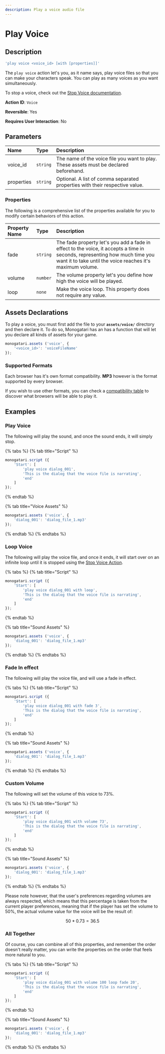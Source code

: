 ```yaml
---
description: Play a voice audio file
---
```


# Play Voice

## Description

```javascript
'play voice <voice_id> [with [properties]]'
```

The `play voice` action let's you, as it name says, play voice files so that you can make your characters speak. You can play as many voices as you want simultaneously.

To stop a voice, check out the [Stop Voice documentation](stop-voice.md).

**Action ID**: `Voice`

**Reversible**: Yes

**Requires User Interaction**: No

## Parameters

| Name | Type | Description |
| :--- | :--- | :--- |
| voice\_id | `string` | The name of the voice file you want to play. These assets must be declared beforehand. |
| properties | `string` | Optional. A list of comma separated properties with their respective value. |

### Properties

The following is a comprehensive list of the properties available for you to modify certain behaviors of this action.

| Property Name | Type | Description |
| :--- | :--- | :--- |
| fade | `string` | The fade property let's you add a fade in effect to the voice, it accepts a time in seconds, representing how much time you want it to take until the voice reaches it's maximum volume. |
| volume | `number` | The volume property let's you define how high the voice will be played. |
| loop | `none` | Make the voice loop. This property does not require any value. |

## Assets Declarations

To play a voice, you must first add the file to your **`assets/voice/`** directory and then declare it. To do so, Monogatari has an has a function that will let you declare all kinds of assets for your game.

```javascript
monogatari.assets ('voice', {
    '<voice_id>': 'voiceFileName'
});
```

### Supported Formats

Each browser has it's own format compatibility. **MP3** however is the format supported by every browser.

If you wish to use other formats, you can check a [compatibility table](https://developer.mozilla.org/en-US/docs/Web/HTML/Supported_media_formats#Browser_compatibility) to discover what browsers will be able to play it.

## Examples

### Play Voice

The following will play the sound, and once the sound ends, it will simply stop.

{% tabs %}
{% tab title="Script" %}
```javascript
monogatari.script ({
    'Start': [
        'play voice dialog_001',
        'This is the dialog that the voice file is narrating',
        'end'
    ]
});
```
{% endtab %}

{% tab title="Voice Assets" %}
```javascript
monogatari.assets ('voice', {
    'dialog_001': 'dialog_file_1.mp3'
});
```
{% endtab %}
{% endtabs %}

### Loop Voice

The following will play the voice file, and once it ends, it will start over on an infinite loop until it is stopped using the [Stop Voice Action](stop-voice.md).

{% tabs %}
{% tab title="Script" %}
```javascript
monogatari.script ({
    'Start': [
        'play voice dialog_001 with loop',
        'This is the dialog that the voice file is narrating',
        'end'
    ]
});
```
{% endtab %}

{% tab title="Sound Assets" %}
```javascript
monogatari.assets ('voice', {
    'dialog_001': 'dialog_file_1.mp3'
});
```
{% endtab %}
{% endtabs %}

### Fade In effect

The following will play the voice file, and will use a fade in effect.

{% tabs %}
{% tab title="Script" %}
```javascript
monogatari.script ({
    'Start': [
        'play voice dialog_001 with fade 3',
        'This is the dialog that the voice file is narrating',
        'end'
    ]
});
```
{% endtab %}

{% tab title="Sound Assets" %}
```javascript
monogatari.assets ('voice', {
    'dialog_001': 'dialog_file_1.mp3'
});
```
{% endtab %}
{% endtabs %}

### Custom Volume

The following will set the volume of this voice to 73%.

{% tabs %}
{% tab title="Script" %}
```javascript
monogatari.script ({
    'Start': [
        'play voice dialog_001 with volume 73',
        'This is the dialog that the voice file is narrating',
        'end'
    ]
});
```
{% endtab %}

{% tab title="Sound Assets" %}
```javascript
monogatari.assets ('voice', {
    'dialog_001': 'dialog_file_1.mp3'
});
```
{% endtab %}
{% endtabs %}

Please note however, that the user's preferences regarding volumes are always respected, which means that this percentage is taken from the current player preferences, meaning that if the player has set the volume to 50%, the actual volume value for the voice will be the result of:

$$
50 * 0.73 = 36.5%
$$

### All Together

Of course, you can combine all of this properties, and remember the order doesn't really matter, you can write the properties on the order that feels more natural to you.

{% tabs %}
{% tab title="Script" %}
```javascript
monogatari.script ({
    'Start': [
        'play voice dialog_001 with volume 100 loop fade 20',
        'This is the dialog that the voice file is narrating',
        'end'
    ]
});
```
{% endtab %}

{% tab title="Sound Assets" %}
```javascript
monogatari.assets ('voice', {
    'dialog_001': 'dialog_file_1.mp3'
});
```
{% endtab %}
{% endtabs %}

